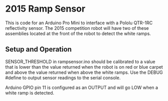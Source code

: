 2015 Ramp Sensor
================

This is code for an Arduino Pro Mini to interface with a Pololu QTR-1RC
reflectivity sensor.  The 2015 competition robot will have two of these
assemblies located at the front of the robot to detect the white ramps.

Setup and Operation
-------------------

SENSOR_THRESHOLD in rampsensor.ino should be calibrated to a value that is
lower than the value returned when the robot is on red or blue carpet and above
the value returned when above the white ramps.  Use the DEBUG #define to output
sensor readings to the serial console.

Arduino GPIO pin 11 is configured as an OUTPUT and will go LOW when a white
ramp is detected.

